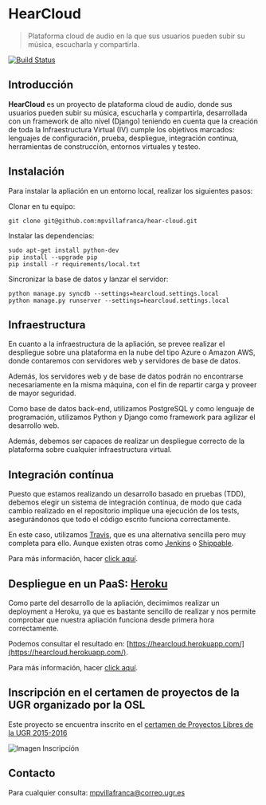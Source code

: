 # HearCloud

> Plataforma cloud de audio en la que sus usuarios pueden subir su música, escucharla y compartirla.

[![Build Status](https://travis-ci.org/mpvillafranca/hear-cloud.svg?branch=master)](https://travis-ci.org/mpvillafranca/hear-cloud)

## Introducción
**HearCloud** es un proyecto de plataforma cloud de audio, donde sus usuarios pueden subir su música, escucharla y compartirla, desarrollada con un framework de alto nivel (Django) teniendo en cuenta que la creación de toda la Infraestructura Virtual (IV) cumple los objetivos marcados: lenguajes de configuración, prueba, despliegue, integración continua, herramientas de construcción, entornos virtuales y testeo.

## Instalación

Para instalar la apliación en un entorno local, realizar los siguientes pasos:

Clonar en tu equipo:

    git clone git@github.com:mpvillafranca/hear-cloud.git

Instalar las dependencias:

    sudo apt-get install python-dev
    pip install --upgrade pip
    pip install -r requirements/local.txt

Sincronizar la base de datos y lanzar el servidor:

    python manage.py syncdb --settings=hearcloud.settings.local
    python manage.py runserver --settings=hearcloud.settings.local

## Infraestructura
En cuanto a la infraestructura de la apliación, se prevee realizar el despliegue sobre una plataforma en la nube del tipo Azure o Amazon AWS, donde contaremos con servidores web y servidores de base de datos.

Además, los servidores web y de base de datos podrán no encontrarse necesariamente en la misma máquina, con el fin de repartir carga y proveer de mayor seguridad.

Como base de datos back-end, utilizamos PostgreSQL y como lenguaje de programación, utilizamos Python y Django como framework para agilizar el desarrollo web. 

Además, debemos ser capaces de realizar un despliegue correcto de la plataforma sobre cualquier infraestructura virtual.

## Integración contínua
Puesto que estamos realizando un desarrollo basado en pruebas (TDD), debemos elegir un sistema de integración contínua, de modo que cada cambio realizado en el repositorio implique una ejecución de los tests, asegurándonos que todo el código escrito funciona correctamente.

En este caso, utilizamos [Travis](https://travis-ci.org/), que es una alternativa sencilla pero muy completa para ello. Aunque existen otras como [Jenkins](https://jenkins-ci.org/) o [Shippable](https://www.shippable.com/).

Para más información, hacer [click aquí](./doc/Integracion-continua.md).

## Despliegue en un PaaS: [Heroku](https://www.heroku.com)
Como parte del desarrollo de la apliación, decimimos realizar un deployment a Heroku, ya que es bastante sencillo de realizar y nos permite comprobar que nuestra apliación funciona desde primera hora correctamente.

Podemos consultar el resultado en: [https://hearcloud.herokuapp.com/](https://hearcloud.herokuapp.com/).

Para más información, hacer [click aquí](./doc/Heroku-.md).

## Inscripción en el certamen de proyectos de la UGR organizado por la OSL

Este proyecto se encuentra inscrito en el [certamen de Proyectos Libres de la UGR 2015-2016](http://osl.ugr.es/bases-de-los-premios-a-proyectos-libres-de-la-ugr/)

![Imagen Inscripción](http://oi61.tinypic.com/k03vyc.jpg)

## Contacto
Para cualquier consulta: mpvillafranca@correo.ugr.es
